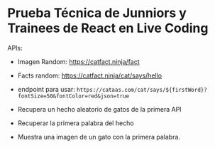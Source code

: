 # Prueba Técnica de Junniors y Trainees de React en Live Coding

APIs:

- Imagen Random: https://catfact.ninja/fact
- Facts random: https://catfact.ninja/cat/says/hello
- endpoint para usar: `https://cataas.com/cat/says/${firstWord}?fontSize=50&fontColor=red&json=true`

- Recupera un hecho aleatorio de gatos de la primera API
- Recuperar la primera palabra del hecho
- Muestra una imagen de un gato con la primera palabra.
